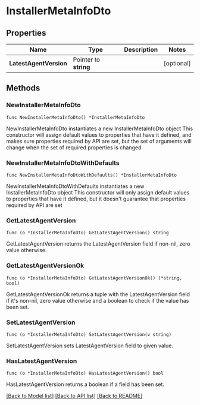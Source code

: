 # InstallerMetaInfoDto

## Properties

Name | Type | Description | Notes
------------ | ------------- | ------------- | -------------
**LatestAgentVersion** | Pointer to **string** |  | [optional] 

## Methods

### NewInstallerMetaInfoDto

`func NewInstallerMetaInfoDto() *InstallerMetaInfoDto`

NewInstallerMetaInfoDto instantiates a new InstallerMetaInfoDto object
This constructor will assign default values to properties that have it defined,
and makes sure properties required by API are set, but the set of arguments
will change when the set of required properties is changed

### NewInstallerMetaInfoDtoWithDefaults

`func NewInstallerMetaInfoDtoWithDefaults() *InstallerMetaInfoDto`

NewInstallerMetaInfoDtoWithDefaults instantiates a new InstallerMetaInfoDto object
This constructor will only assign default values to properties that have it defined,
but it doesn't guarantee that properties required by API are set

### GetLatestAgentVersion

`func (o *InstallerMetaInfoDto) GetLatestAgentVersion() string`

GetLatestAgentVersion returns the LatestAgentVersion field if non-nil, zero value otherwise.

### GetLatestAgentVersionOk

`func (o *InstallerMetaInfoDto) GetLatestAgentVersionOk() (*string, bool)`

GetLatestAgentVersionOk returns a tuple with the LatestAgentVersion field if it's non-nil, zero value otherwise
and a boolean to check if the value has been set.

### SetLatestAgentVersion

`func (o *InstallerMetaInfoDto) SetLatestAgentVersion(v string)`

SetLatestAgentVersion sets LatestAgentVersion field to given value.

### HasLatestAgentVersion

`func (o *InstallerMetaInfoDto) HasLatestAgentVersion() bool`

HasLatestAgentVersion returns a boolean if a field has been set.


[[Back to Model list]](../README.md#documentation-for-models) [[Back to API list]](../README.md#documentation-for-api-endpoints) [[Back to README]](../README.md)



